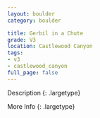 ```yaml
---
layout: boulder
category: boulder

title: Gerbil in a Chute
grade: V3
location: Castlewood Canyon
tags:
- v3
- castlewood_canyon
full_page: false
---
```



Description
{: .largetype}


More Info
{: .largetype}


